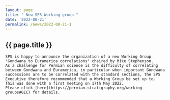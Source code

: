 ```yaml
---
layout: page
title: " New SPS Working group "
date: '2022-08-21'
permalink: /news/2022-08-21-1
---
```


## {{ page.title }}
    SPS is happy to announce the organization of a new Working Group "Gondwana to Euramerica correlations" chaired by Mike Stephenson.  
    As a challenge for Permian science is the difficulty of correlating between Gondwana and Euramerica, in particular when important Gondwana successions are to be correlated with the standard sections, the SPS Executive therefore recommended that a Working Group be set up to. This was done with a first meeting on 17th May 2022.
    Please click [here](https://permian.stratigraphy.org/working-groups#GEC) for details.  
